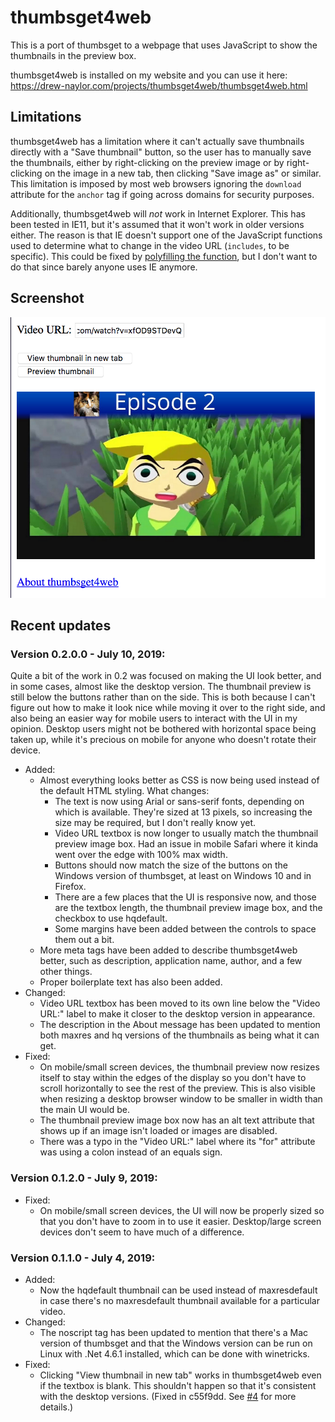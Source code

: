 # thumbsget4web

This is a port of thumbsget to a webpage that uses JavaScript to show the thumbnails in the preview box.

thumbsget4web is installed on my website and you can use it here: https://drew-naylor.com/projects/thumbsget4web/thumbsget4web.html

## Limitations

thumbsget4web has a limitation where it can't actually save thumbnails directly with a "Save thumbnail" button, so the user has to manually save the thumbnails, either by right-clicking on the preview image or by right-clicking on the image in a new tab, then clicking "Save image as" or similar. This limitation is imposed by most web browsers ignoring the `download` attribute for the `anchor` tag if going across domains for security purposes.

Additionally, thumbsget4web will *not* work in Internet Explorer. This has been tested in IE11, but it's assumed that it won't work in older versions either. The reason is that IE doesn't support one of the JavaScript functions used to determine what to change in the video URL (`includes`, to be specific). This could be fixed by [polyfilling the function](https://developer.mozilla.org/en-US/docs/Web/JavaScript/Reference/Global_Objects/String/includes#Polyfill), but I don't want to do that since barely anyone uses IE anymore.


## Screenshot

![](../docs/images/thumbsget4web-screenshot-with-preview.png?raw=true)


## Recent updates

### Version 0.2.0.0 - July 10, 2019:

Quite a bit of the work in 0.2 was focused on making the UI look better, and in some cases, almost like the desktop version. The thumbnail preview is still below the buttons rather than on the side. This is both because I can't figure out how to make it look nice while moving it over to the right side, and also being an easier way for mobile users to interact with the UI in my opinion. Desktop users might not be bothered with horizontal space being taken up, while it's precious on mobile for anyone who doesn't rotate their device.

- Added:
  - Almost everything looks better as CSS is now being used instead of the default HTML styling. What changes:
    - The text is now using Arial or sans-serif fonts, depending on which is available. They're sized at 13 pixels, so increasing the size may be required, but I don't really know yet.
	- Video URL textbox is now longer to usually match the thumbnail preview image box. Had an issue in mobile Safari where it kinda went over the edge with 100% max width.
	- Buttons should now match the size of the buttons on the Windows version of thumbsget, at least on Windows 10 and in Firefox.
	- There are a few places that the UI is responsive now, and those are the textbox length, the thumbnail preview image box, and the checkbox to use hqdefault.
	- Some margins have been added between the controls to space them out a bit.
  - More meta tags have been added to describe thumbsget4web better, such as description, application name, author, and a few other things.
  - Proper boilerplate text has also been added.
- Changed:
  - Video URL textbox has been moved to its own line below the "Video URL:" label to make it closer to the desktop version in appearance.
  - The description in the About message has been updated to mention both maxres and hq versions of the thumbnails as being what it can get.
- Fixed:
  - On mobile/small screen devices, the thumbnail preview now resizes itself to stay within the edges of the display so you don't have to scroll horizontally to see the rest of the preview. This is also visible when resizing a desktop browser window to be smaller in width than the main UI would be.
  - The thumbnail preview image box now has an alt text attribute that shows up if an image isn't loaded or images are disabled.
  - There was a typo in the "Video URL:" label where its "for" attribute was using a colon instead of an equals sign.

### Version 0.1.2.0 - July 9, 2019:

- Fixed:
  - On mobile/small screen devices, the UI will now be properly sized so that you don't have to zoom in to use it easier. Desktop/large screen devices don't seem to have much of a difference.

### Version 0.1.1.0 - July 4, 2019:

- Added:
  - Now the hqdefault thumbnail can be used instead of maxresdefault in case there's no maxresdefault thumbnail available for a particular video.
- Changed:
  - The noscript tag has been updated to mention that there's a Mac version of thumbsget and that the Windows version can be run on Linux with .Net 4.6.1 installed, which can be done with winetricks.
- Fixed:
  - Clicking "View thumbnail in new tab" works in thumbsget4web even if the textbox is blank. This shouldn't happen so that it's consistent with the desktop versions. (Fixed in c55f9dd. See [#4](https://github.com/DrewNaylor/thumbsget/issues/4) for more details.)

